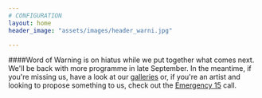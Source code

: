 ```yaml
---
# CONFIGURATION
layout: home
header_image: "assets/images/header_warni.jpg"

---
```

####Word of Warning is on hiatus while we put together what comes next.  We'll be back with more programme in late September. In the meantime, if you're missing us, have a look at our [galleries](/galleries) or, if you're an artist and looking to propose something to us, check out the [Emergency 15](/hab/emergency) call.   
    

